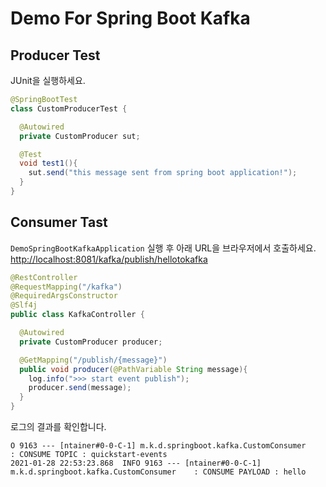 # Demo For Spring Boot Kafka

## Producer Test
JUnit을 실행하세요.
~~~ java
@SpringBootTest
class CustomProducerTest {

  @Autowired
  private CustomProducer sut;

  @Test
  void test1(){
    sut.send("this message sent from spring boot application!");
  }
}
~~~
## Consumer Tast
`DemoSpringBootKafkaApplication` 실행 후 아래 URL을 브라우저에서 호출하세요.
[http://localhost:8081/kafka/publish/hellotokafka](http://localhost:8081/kafka/publish/hellotokafka)

```java
@RestController
@RequestMapping("/kafka")
@RequiredArgsConstructor
@Slf4j
public class KafkaController {

  @Autowired
  private CustomProducer producer;

  @GetMapping("/publish/{message}")
  public void producer(@PathVariable String message){
    log.info(">>> start event publish");
    producer.send(message);
  }
}
```

로그의 결과를 확인합니다.  
```log
O 9163 --- [ntainer#0-0-C-1] m.k.d.springboot.kafka.CustomConsumer    : CONSUME TOPIC : quickstart-events
2021-01-28 22:53:23.868  INFO 9163 --- [ntainer#0-0-C-1] m.k.d.springboot.kafka.CustomConsumer    : CONSUME PAYLOAD : hello
```